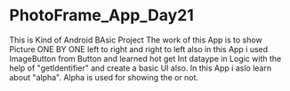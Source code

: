 # PhotoFrame_App_Day21
This is Kind of Android BAsic Project
The work of this App is to show Picture ONE BY ONE left to right and right to left also
in this App i used ImageButton from Button and learned hot get Int dataype in Logic
with the help of "getIdentifier" and create a basic UI also.
In this App i aslo learn about "alpha".
Alpha is used for showing the or not.
